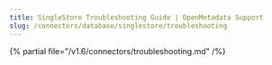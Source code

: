 ```yaml
---
title: SingleStore Troubleshooting Guide | OpenMetadata Support
slug: /connectors/database/singlestore/troubleshooting
---
```


{% partial file="/v1.6/connectors/troubleshooting.md" /%}
